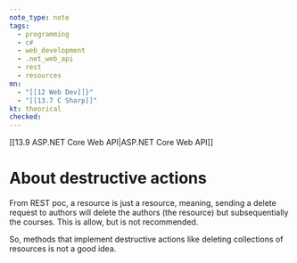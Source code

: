 ```yaml
---
note_type: note
tags:
  - programming
  - c#
  - web_development
  - .net_web_api
  - rest
  - resources
mn:
  - "[[12 Web Dev]]}"
  - "[[13.7 C Sharp]]"
kt: theorical
checked:
---
```

[[13.9 ASP.NET Core Web API|ASP.NET Core Web API]]

# About destructive actions
From REST poc, a resource is just a resource, meaning, sending a delete request to authors will delete the authors (the resource) but subsequentially the courses. This is allow, but is not recommended. 

So, methods that implement destructive actions like deleting collections of resources is not a good idea. 